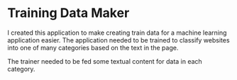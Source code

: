 Training Data Maker
===================

I created this application to make creating train data for a machine learning application easier. The application needed to be trained to classify websites into one of many categories based on the text in the page. 

The trainer needed to be fed some textual content for data in each category. 
